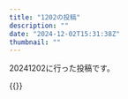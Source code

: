 ```yaml
---
title: "1202の投稿"
description: ""
date: "2024-12-02T15:31:38Z"
thumbnail: ""
---
```

20241202に行った投稿です。
<!--more-->
{{<othersns text="何もしたくない" url="https://qunagi.qunagi.net/notice/AocGnqjukktLDNd7Ee" screenname="jme/k.h" date="2024-12-01T22:55:09.000Z">}}
